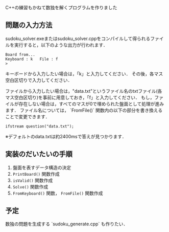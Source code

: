 C++の練習もかねて数独を解くプログラムを作りました<br>

<h2>問題の入力方法</h2>
sudoku_solver.exeまたはsudoku_solver.cppをコンパイルして得られるファイルを実行すると，以下のような出力が行われます．

    Board from...
    Keyboard : k   File : f
    > 

<p>
キーボードから入力したい場合は，「k」と入力してください．
その後，各マス空白区切りで入力してください．
</p>
<p>
ファイルから入力したい場合は，"data.txt"というファイル名のtxtファイル(各マス空白区切り)を事前に用意しておき，「f」と入力してください．
もし，ファイルが存在しない場合は，すべてのマスが0で埋められた盤面として処理が進みます．
ファイル名については， `FromFile()` 関数内の以下の部分を書き換えることで変更できます．
</p>

    ifstream question("data.txt");

※デフォルトのdata.txtは約2400msで答えが見つかります．

<h2>実装のだいたいの手順</h2>

1. 盤面を表すデータ構造の決定
1. `PrintBoard()` 関数作成
1. `isValid()` 関数作成
1. `Solve()` 関数作成
1. `FromKeyboard()` 関数， `FromFile()` 関数作成

<h2>予定</h2>
数独の問題を生成する `sudoku_generate.cpp` も作りたい．
